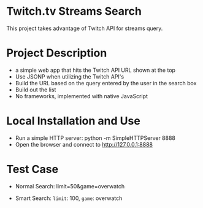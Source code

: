 Twitch.tv Streams Search
=====================

This project takes advantage of Twitch API for streams query. 

# Project Description
- a simple web app that hits the Twitch API URL shown at the top 
- Use JSONP when utilizing the Twitch API's
- Build the URL based on the query entered by the user in the search box
- Build out the list
- No frameworks, implemented with native JavaScript

# Local Installation and Use
- Run a simple HTTP server: python -m SimpleHTTPServer 8888
- Open the browser and connect to <http://127.0.0.1:8888>

# Test Case
- Normal Search: limit=50&game=overwatch

- Smart Search: `limit`: 100, `game`: overwatch
